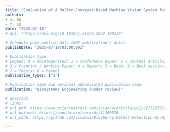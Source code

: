 ```yaml
---
title: "Evaluation of A Roller-Conveyor-Based Machine Vision System for Sweetpotato Rotation Behavior and Full-Surface Imaging"
authors: 
- J. Xu
- Y. Lu
date: "2025-07-18"
# doi: "https://doi.org/10.1016/j.atech.2022.100126"

# Schedule page publish date (NOT publication's date).
publishDate: "2025-07-18T01:00:00Z"

# Publication type.
# Legend: 0 = Uncategorized; 1 = Conference paper; 2 = Journal article;
# 3 = Preprint / Working Paper; 4 = Report; 5 = Book; 6 = Book section;
# 7 = Thesis; 8 = Patent
publication_types: ["1"]

# Publication name and optional abbreviated publication name.
publication: "Biosystems Engineering (under review)"

# abstract: 
# links:
# url_pdf: https://www.sciencedirect.com/science/article/pii/S2772375524000789
# url_dataset: https://zenodo.org/records/11200576
# url_code: https://github.com/vicdxxx/Blueberry-Defect-Detection-by-Hyperspectral-Imaging

---
```


